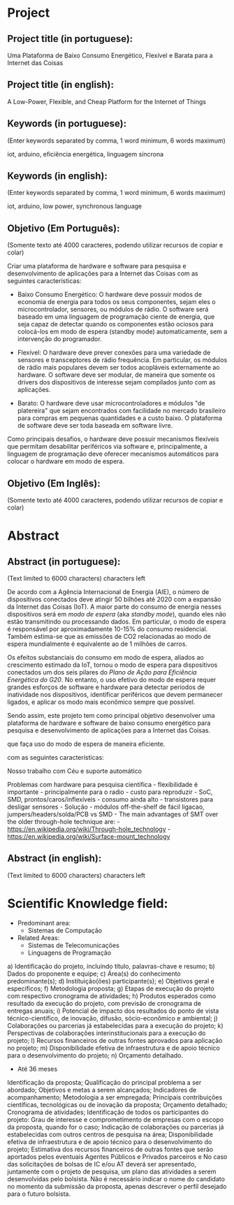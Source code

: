 # Project

## Project title (in portuguese):

Uma Plataforma de Baixo Consumo Energético, Flexível e Barata para a Internet
das Coisas

## Project title (in english):

A Low-Power, Flexible, and Cheap Platform for the Internet of Things

## Keywords (in portuguese):

(Enter keywords separated by comma, 1 word minimum, 6 words maximum)

iot, arduino, eficiência energética, linguagem síncrona

## Keywords (in english):

(Enter keywords separated by comma, 1 word minimum, 6 words maximum)

iot, arduino, low power, synchronous language

## Objetivo (Em Português):

(Somente texto até 4000 caracteres, podendo utilizar recursos de copiar e colar)

Criar uma plataforma de hardware e software para pesquisa e desenvolvimento de
aplicações para a Internet das Coisas com as seguintes características:

- Baixo Consumo Energético:
  O hardware deve possuir modos de economia de energia para todos os seus
  componentes, sejam eles o microcontrolador, sensores, ou módulos de rádio.
  O software será baseado em uma linguagem de programação ciente de energia,
  que seja capaz de detectar quando os componentes estão ociosos para
  colocá-los em modo de espera (standby mode) automaticamente, sem a
  intervenção do programador.

- Flexível:
  O hardware deve prever conexões para uma variedade de sensores e
  transceptores de rádio frequência.
  Em particular, os módulos de rádio mais populares devem ser todos acopláveis
  externamente ao hardware.
  O software deve ser modular, de maneira que somente os drivers dos
  dispositivos de interesse sejam compilados junto com as aplicações.

- Barato:
  O hardware deve usar microcontroladores e módulos "de platereira" que sejam
  encontrados com facilidade no mercado brasileiro para compras em pequenas
  quantidades e a custo baixo.
  O plataforma de software deve ser toda baseada em software livre.

Como principais desafios, o hardware deve possuir mecanismos flexíveis que
permitam desabilitar periféricos via software e, principalmente, a linguagem de
programação deve oferecer mecanismos automáticos para colocar o hardware em
modo de espera.

<!--
O enfoque principal se dá no baixo consumo energético, mas a flexibilidade e
baixo custo são fundamentais para promover uma maior adoção da plataforma,
principalmente no contexto de pesquisa em IoT.
-->

## Objetivo (Em Inglês):

(Somente texto até 4000 caracteres, podendo utilizar recursos de copiar e colar)

# Abstract

## Abstract (in portuguese): 	

(Text limited to 6000 characters) characters left

De acordo com a Agência Internacional de Energia (AIE), o número de
dispositivos conectados deve atingir 50 bilhões até 2020 com a expansão da
Internet das Coisas (IoT).
A maior parte do consumo de energia nesses dispositivos será em
*modo de espera* (aka *standby mode*), quando eles não estão transmitindo ou
processando dados.
Em particular, o modo de espera é responsável por aproximadamente 10-15% do
consumo residencial.
Também estima-se que as emissões de CO2 relacionadas ao modo de espera
mundialmente é equivalente ao de 1 milhões de carros.

Os efeitos substanciais do consumo em modo de espera, aliados ao crescimento
estimado da IoT, tornou o modo de espera para dispositivos conectados um dos
seis pilares do *Plano de Ação para Eficiência Energética do G20*.
No entanto, o uso efetivo do modo de espera requer grandes esforços de software
e hardware para detectar períodos de inatividade nos dispositivos, identificar
periféricos que devem permanecer ligados, e aplicar os modo mais econômico
sempre que possível.

<!--
\footnote{G20's Energy Efficiency Action Plan: \url{https://www.iea-4e.org/projects/g20}}.
-->

Sendo assim, este projeto tem como principal objetivo desenvolver uma
plataforma de hardware e software de baixo consumo energético para pesquisa e
desenvolvimento de aplicações para a Internet das Coisas.


 que faça uso do modo de espera de maneira eficiente.

 com
as seguintes características:


Nosso trabalho com Céu e suporte automático

Problemas com hardware para pesquisa científica
    - flexibilidade é importante
    - principalmente para o radio
    - custo para reproduzir
        - SoC, SMD, prontos/caros/inflexíveis
    - consumo ainda alto
        - transistores para desligar sensores
    - Solução
        - módulos off-the-shelf de fácil ligacao, jumpers/headers/solda/PCB vs SMD
        - The main advantages of SMT over the older through-hole technique are: 
            - https://en.wikipedia.org/wiki/Through-hole_technology
            - https://en.wikipedia.org/wiki/Surface-mount_technology

## Abstract (in english): 	

(Text limited to 6000 characters) characters left 

# Scientific Knowledge field:

- Predominant area:
    - Sistemas de Computação 	
- Related Areas: 	
    - Sistemas de Telecomunicações
    - Linguagens de Programação

a) Identificação do projeto, incluindo título, palavras-chave e resumo;
b) Dados do proponente e equipe;
c) Área(s) do conhecimento predominante(s);
d) Instituição(ões) participante(s);
e) Objetivos geral e específicos;
f) Metodologia proposta;
g) Etapas de execução do projeto com respectivo cronograma de atividades;
h) Produtos esperados como resultado da execução do projeto, com previsão de cronograma
de entregas anuais;
i) Potencial de impacto dos resultados do ponto de vista técnico-científico, de inovação,
difusão, sócio-econômico e ambiental;
j) Colaborações ou parcerias já estabelecidas para a execução do projeto;
k) Perspectivas de colaborações interinstitucionais para a execução do projeto;
l) Recursos financeiros de outras fontes aprovados para aplicação no projeto;
m) Disponibilidade efetiva de infraestrutura e de apoio técnico para o desenvolvimento do
projeto;
n) Orçamento detalhado.

- Até 36 meses

Identificação da proposta;
Qualificação do principal problema a ser abordado;
Objetivos e metas a serem alcançados;
Indicadores de acompanhamento;
Metodologia a ser empregada;
Principais contribuições científicas, tecnológicas ou de inovação da proposta;
Orçamento detalhado;
Cronograma de atividades;
Identificação de todos os participantes do projeto:
Grau de interesse e comprometimento de empresas com o escopo da proposta,
quando for o caso;
Indicação de colaborações ou parcerias já estabelecidas com outros centros de
pesquisa na área;
Disponibilidade efetiva de infraestrutura e de apoio técnico para o desenvolvimento
do projeto;
Estimativa dos recursos financeiros de outras fontes que serão aportados pelos
eventuais Agentes Públicos e Privados parceiros e
No caso das solicitações de bolsas de IC e/ou AT deverá ser apresentado,
juntamente com o projeto de pesquisa, um plano das atividades a serem
desenvolvidas pelo bolsista. Não é necessário indicar o nome do candidato no
momento da submissão da proposta, apenas descrever o perfil desejado para o
futuro bolsista.
